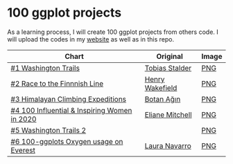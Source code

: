 # 100 ggplot projects

As a learning process, I will create 100 ggplot projects from others code. I will upload the codes in my [website](https://www.sajibdevnath.com) as well as in this repo.

| Chart      | Original | Image |
| ----------- | ----------- | ----------- |
| [#1 Washington Trails](https://sajibdevnath.com/posts/1-100-ggplots-washington-trails/)   | [Tobias Stalder](https://github.com/toebR/Tidy-Tuesday/tree/master/hiking)       | [PNG](https://raw.githubusercontent.com/SajibDevnath/100-ggplot-projects/main/output/1.png)|
| [#2 Race to the Finnnish Line](https://sajibdevnath.com/posts/1-100-ggplots-race-to-the-finnish-line/)  |  [Henry Wakefield](https://github.com/henrywrover/tidytuesday/blob/master/R/phones.R)       |[PNG](https://raw.githubusercontent.com/SajibDevnath/100-ggplot-projects/main/output/2.png) |
|[#3 Himalayan Climbing Expeditions](https://sajibdevnath.com/posts/3-100-ggplots-himalayan-climbing-expeditions/)|[Botan Ağın](https://github.com/botan/tidytuesday/blob/main/R/2020-w39-himalayanclimbing.Rmd)|[PNG](https://raw.githubusercontent.com/SajibDevnath/100-ggplot-projects/main/output/3.png)|
|[#4 100 Influential & Inspiring Women in 2020](https://sajibdevnath.com/posts/4-100-ggplots-100-influential-inspiring-women-in-2020/)|[Eliane Mitchell](https://github.com/elianemitchell/mytidytuesdaycode/blob/main/bbcwomen2020_week50_2020.R)|[PNG](https://raw.githubusercontent.com/SajibDevnath/100-ggplot-projects/main/output/4.png)
|[#5 Washington Trails 2](https://sajibdevnath.com/posts/5-100-ggplots-washington-trails-2/)||[PNG](https://raw.githubusercontent.com/SajibDevnath/100-ggplot-projects/main/output/5.png)|
|[#6 100-ggplots Oxygen usage on Everest](https://sajibdevnath.com/posts/6-100-ggplots-oxygen-usage-on-everest/)|[Laura Navarro](https://github.com/lau-cloud/TidyTuesdaycode/blob/master/oxygen_everest.R)|[PNG](https://raw.githubusercontent.com/SajibDevnath/100-ggplot-projects/main/output/6.png)|
